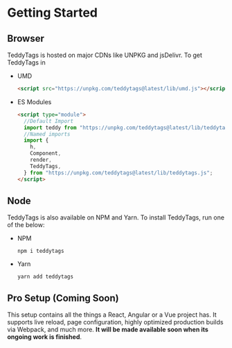# Getting Started

## Browser

TeddyTags is hosted on major CDNs like UNPKG and jsDelivr. To get TeddyTags in

- UMD
  ```html
  <script src="https://unpkg.com/teddytags@latest/lib/umd.js"></script>
  ```
- ES Modules
  ```html
  <script type="module">
    //Default Import
    import teddy from "https://unpkg.com/teddytags@latest/lib/teddytags.js";
    //Named imports
    import {
      h,
      Component,
      render,
      TeddyTags,
    } from "https://unpkg.com/teddytags@latest/lib/teddytags.js";
  </script>
  ```

## Node

TeddyTags is also available on NPM and Yarn. To install TeddyTags, run one of the below:

- NPM
  ```shell-session
  npm i teddytags
  ```
- Yarn
  ```shell-session
  yarn add teddytags
  ```

## Pro Setup (Coming Soon)

This setup contains all the things a React, Angular or a Vue project has. It supports live reload, page configuration, highly optimized production builds via Webpack, and much more. **It will be made available soon when its ongoing work is finished**.
